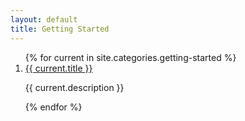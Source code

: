 ```yaml
---
layout: default
title: Getting Started
---
```


<ol>
{% for current in site.categories.getting-started %}
<li> <a href="{{ current.url }}">{{ current.title }}</a><br /><p>{{ current.description }}</p></li>
{% endfor %}
</ol>
